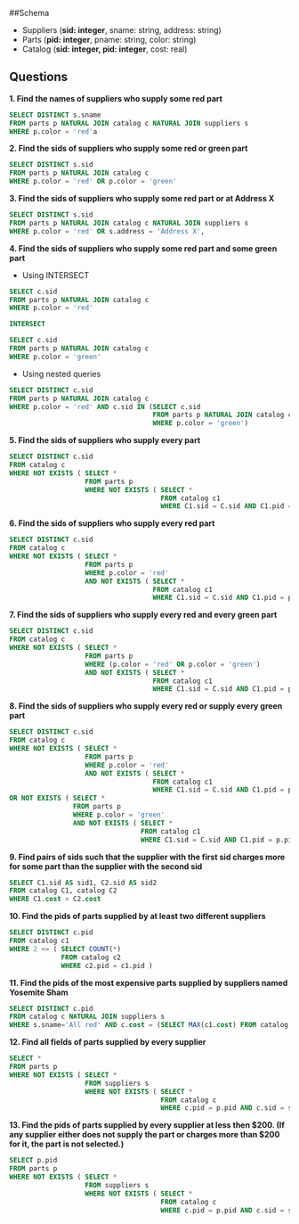 ##Schema
 * Suppliers (**sid: integer**, sname: string, address: string)
 * Parts (**pid: integer**, pname: string, color: string)
 * Catalog (**sid: integer, pid: integer**, cost: real)

## Questions

**1. Find the names of suppliers who supply some red part**
``` sql
SELECT DISTINCT s.sname
FROM parts p NATURAL JOIN catalog c NATURAL JOIN suppliers s
WHERE p.color = 'red'a
```

**2. Find the sids of suppliers who supply some red or green part**
``` sql
SELECT DISTINCT s.sid
FROM parts p NATURAL JOIN catalog c
WHERE p.color = 'red' OR p.color = 'green'
```

**3. Find the sids of suppliers who supply some red part or at Address X**
```sql
SELECT DISTINCT s.sid
FROM parts p NATURAL JOIN catalog c NATURAL JOIN suppliers s
WHERE p.color = 'red' OR s.address = 'Address X', 
```

**4. Find the sids of suppliers who supply some red part and some green part**
  * Using INTERSECT
  ``` sql
  SELECT c.sid
  FROM parts p NATURAL JOIN catalog c
  WHERE p.color = 'red'
  
  INTERSECT
  
  SELECT c.sid
  FROM parts p NATURAL JOIN catalog c
  WHERE p.color = 'green'
  ```
  
  * Using nested queries
  ``` sql
  SELECT DISTINCT c.sid
  FROM parts p NATURAL JOIN catalog c
  WHERE p.color = 'red' AND c.sid IN (SELECT c.sid
                                      FROM parts p NATURAL JOIN catalog c
                                      WHERE p.color = 'green')
  ```

**5. Find the sids of suppliers who supply every part**
```sql
SELECT DISTINCT c.sid
FROM catalog c
WHERE NOT EXISTS ( SELECT *
                   FROM parts p
                   WHERE NOT EXISTS ( SELECT *
                                      FROM catalog c1
                                      WHERE C1.sid = C.sid AND C1.pid = p.pid ))
```

**6. Find the sids of suppliers who supply every red part**
```sql
SELECT DISTINCT c.sid
FROM catalog c
WHERE NOT EXISTS ( SELECT *
                   FROM parts p
                   WHERE p.color = 'red'
                   AND NOT EXISTS ( SELECT *
                                    FROM catalog c1
                                    WHERE C1.sid = C.sid AND C1.pid = p.pid ))
```

**7. Find the sids of suppliers who supply every red and every green part**
```sql
SELECT DISTINCT c.sid
FROM catalog c
WHERE NOT EXISTS ( SELECT *
                   FROM parts p
                   WHERE (p.color = 'red' OR p.color = 'green')
                   AND NOT EXISTS ( SELECT *
                                    FROM catalog c1
                                    WHERE C1.sid = C.sid AND C1.pid = p.pid ))
```

**8. Find the sids of suppliers who supply every red or supply every green part**
```sql
SELECT DISTINCT c.sid
FROM catalog c
WHERE NOT EXISTS ( SELECT *
                   FROM parts p
                   WHERE p.color = 'red'
                   AND NOT EXISTS ( SELECT *
                                    FROM catalog c1
                                    WHERE C1.sid = C.sid AND C1.pid = p.pid ))
OR NOT EXISTS ( SELECT *
                FROM parts p
                WHERE p.color = 'green'
                AND NOT EXISTS ( SELECT *
                                 FROM catalog c1
                                 WHERE C1.sid = C.sid AND C1.pid = p.pid ))
```
**9. Find pairs of sids such that the supplier with the first sid charges more for some part than the supplier with the second sid**
```sql
SELECT C1.sid AS sid1, C2.sid AS sid2
FROM catalog C1, catalog C2
WHERE C1.cost > C2.cost
```

**10. Find the pids of parts supplied by at least two different suppliers**
```sql
SELECT DISTINCT c.pid
FROM catalog c1
WHERE 2 <= ( SELECT COUNT(*)
             FROM catalog c2
             WHERE c2.pid = c1.pid )
```

**11. Find the pids of the most expensive parts supplied by suppliers named Yosemite Sham**
```sql
SELECT DISTINCT c.pid
FROM catalog c NATURAL JOIN suppliers s
WHERE s.sname='All red' AND c.cost = (SELECT MAX(c1.cost) FROM catalog c1)
```

**12. Find all fields of parts supplied by every supplier**
``` sql
SELECT *
FROM parts p
WHERE NOT EXISTS ( SELECT *
                   FROM suppliers s
                   WHERE NOT EXISTS ( SELECT *
                                      FROM catalog c
                                      WHERE c.pid = p.pid AND c.sid = s.sid ))
```

**13. Find the pids of parts supplied by every supplier at less then $200. (If any supplier either does not supply the part or charges more than $200 for it, the part is not selected.)**
``` sql
SELECT p.pid
FROM parts p
WHERE NOT EXISTS ( SELECT *
                   FROM suppliers s
                   WHERE NOT EXISTS ( SELECT *
                                      FROM catalog c
                                      WHERE c.pid = p.pid AND c.sid = s.sid AND c.cost < 100))
```

